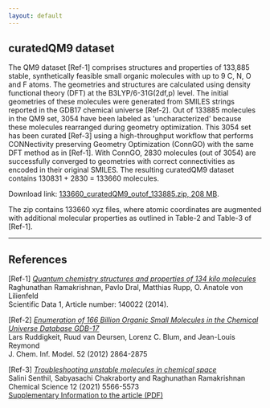 ```yaml
---
layout: default
---
```


## curatedQM9 dataset

The QM9 dataset [Ref-1] comprises structures and properties of 133,885 stable, synthetically feasible small organic molecules with up to 9 C, N, O and F atoms. The geometries and structures are calculated using density functional theory (DFT) at the B3LYP/6-31G(2df,p) level. The initial geometries of these molecules were generated from SMILES strings reported in the GDB17 chemical universe [Ref-2]. Out of 133885 molecules in the QM9 set, 3054 have been labeled as 'uncharacterized' because these molecules rearranged during geometry optimization. This 3054 set has been curated [Ref-3] using a high-throughput workflow that performs CONNectivity preserving Geometry Optimization (ConnGO) with the same DFT method as in [Ref-1]. With ConnGO, 2830 molecules (out of 3054) are successfully converged to geometries with correct connectivities as encoded in their original SMILES. The resulting curatedQM9 dataset contains 130831 + 2830 = 133660 molecules.     

Download link: [133660_curatedQM9_outof_133885.zip, 208 MB](https://drive.google.com/file/d/12jDXoVPkNnDwAWvKlDncF5iUWWDk0yZ-/view?usp=sharing). 

The zip contains 133660 xyz files, where atomic coordinates are augmented with additional molecular properties as outlined in Table-2 and Table-3 of [Ref-1].

***

## References

[Ref-1] [_Quantum chemistry structures and properties of 134 kilo molecules_](http://www.nature.com/articles/sdata201422)          
Raghunathan Ramakrishnan, Pavlo Dral, Matthias Rupp, O. Anatole von Lilienfeld      
Scientific Data 1, Article number: 140022 (2014).    

[Ref-2] [_Enumeration of 166 Billion Organic Small Molecules in the Chemical Universe Database GDB-17_](https://doi.org/10.1021/ci300415d)     
Lars Ruddigkeit, Ruud van Deursen, Lorenz C. Blum, and Jean-Louis Reymond     
J. Chem. Inf. Model. 52 (2012) 2864-2875

[Ref-3] [_Troubleshooting unstable molecules in chemical space_](https://doi.org/10.1039/D0SC05591C)            
Salini Senthil, Sabyasachi Chakraborty and Raghunathan Ramakrishnan     
Chemical Science 12 (2021) 5566-5573     
[Supplementary Information to the article (PDF)](https://www.rsc.org/suppdata/d0/sc/d0sc05591c/d0sc05591c1.pdf)

